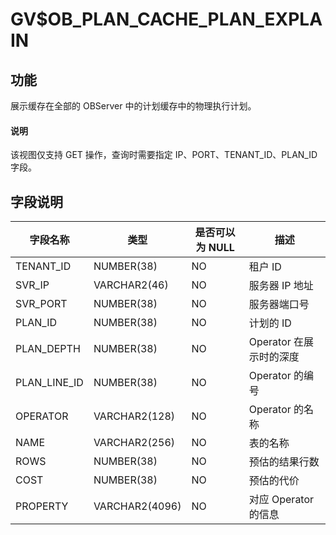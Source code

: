 GV$OB_PLAN_CACHE_PLAN_EXPLAIN
==================================================

**功能**
---------------------------

展示缓存在全部的 OBServer 中的计划缓存中的物理执行计划。

  <main id="notice" type='explain'>
    <h4>说明</h4>
    <p>该视图仅支持 GET 操作，查询时需要指定 IP、PORT、TENANT_ID、PLAN_ID字段。</p>
  </main>

**字段说明**
-----------------------------

|   **字段名称**   |     **类型**     | **是否可以为 NULL** |      **描述**      |
|--------------|----------------|----------------|------------------|
| TENANT_ID    | NUMBER(38)     | NO             | 租户 ID            |
| SVR_IP       | VARCHAR2(46)   | NO             | 服务器 IP 地址        |
| SVR_PORT     | NUMBER(38)     | NO             | 服务器端口号           |
| PLAN_ID      | NUMBER(38)     | NO             | 计划的 ID           |
| PLAN_DEPTH   | NUMBER(38)     | NO             | Operator 在展示时的深度 |
| PLAN_LINE_ID | NUMBER(38)     | NO             | Operator 的编号     |
| OPERATOR     | VARCHAR2(128)  | NO             | Operator 的名称     |
| NAME         | VARCHAR2(256)  | NO             | 表的名称             |
| ROWS         | NUMBER(38)     | NO             | 预估的结果行数          |
| COST         | NUMBER(38)     | NO             | 预估的代价            |
| PROPERTY     | VARCHAR2(4096) | NO             | 对应 Operator 的信息  |

